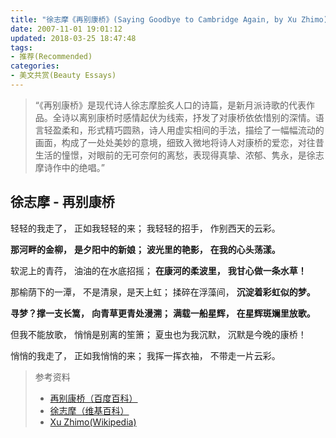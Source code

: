 ```yaml
---
title: "徐志摩《再别康桥》(Saying Goodbye to Cambridge Again, by Xu Zhimo)"
date: 2007-11-01 19:01:12
updated: 2018-03-25 18:47:48
tags:
- 推荐(Recommended)
categories:
- 美文共赏(Beauty Essays)
---
```


> “《再别康桥》是现代诗人徐志摩脍炙人口的诗篇，是新月派诗歌的代表作品。全诗以离别康桥时感情起伏为线索，抒发了对康桥依依惜别的深情。语言轻盈柔和，形式精巧圆熟，诗人用虚实相间的手法，描绘了一幅幅流动的画面，构成了一处处美妙的意境，细致入微地将诗人对康桥的爱恋，对往昔生活的憧憬，对眼前的无可奈何的离愁，表现得真挚、浓郁、隽永，是徐志摩诗作中的绝唱。”

<!-- more -->

## 徐志摩 - 再别康桥

轻轻的我走了，
正如我轻轻的来；
我轻轻的招手，
作别西天的云彩。

**那河畔的金柳，**
**是夕阳中的新娘；**
**波光里的艳影，**
**在我的心头荡漾。**

软泥上的青荇，
油油的在水底招摇；
**在康河的柔波里，**
**我甘心做一条水草！**

那榆荫下的一潭，
不是清泉，是天上虹；
揉碎在浮藻间，
**沉淀着彩虹似的梦。**

**寻梦？撑一支长篙，**
**向青草更青处漫溯；**
**满载一船星辉，**
**在星辉斑斓里放歌。**

但我不能放歌，
悄悄是别离的笙箫；
夏虫也为我沉默，
沉默是今晚的康桥！

悄悄的我走了，
正如我悄悄的来；
我挥一挥衣袖，
不带走一片云彩。


> 参考资料
>    - [再别康桥（百度百科）](https://baike.baidu.com/item/再别康桥/6212)
>    - [徐志摩（维基百科）](https://zh.wikipedia.org/wiki/徐志摩)
>    - [Xu Zhimo(Wikipedia)](https://en.wikipedia.org/wiki/Xu_Zhimo)
